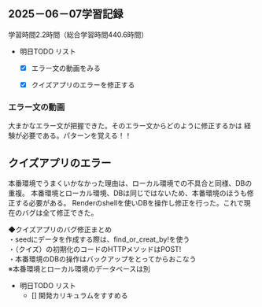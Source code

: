 ## 2025－06－07学習記録
学習時間2.2時間（総合学習時間440.6時間）

- 明日TODO リスト
    - [x] エラー文の動画をみる
     - [x] クイズアプリのエラーを修正する


### エラー文の動画
大まかなエラー文が把握できた。そのエラー文からどのように修正するかは
経験が必要である。パターンを覚える！！

## クイズアプリのエラー
本番環境でうまくいかなかった理由は、ローカル環境での不具合と同様、DBの重複。
本番環境とローカル環境、DBは同じではないため、本番環境のほうも修正する必要がある。
Renderのshellを使いDBを操作し修正を行った。これで現在のバグは全て修正できた。  

◆クイズアプリのバグ修正まとめ  
・seedにデータを作成する際は、find_or_creat_by!を使う  
・（クイズ）の初期化のコードのHTTPメソッドはPOST!  
・本番環境のDBの操作はバックアップをとってからおこなう    
※本番環境とローカル環境のデータベースは別  

- 明日TODO リスト
    - [] 開発カリキュラムをすすめる
